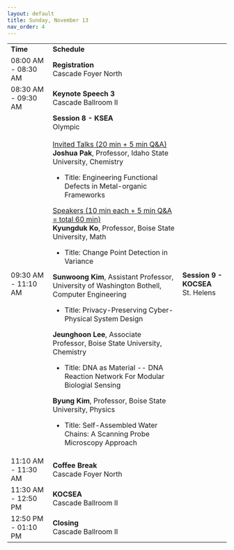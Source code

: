```yaml
---
layout: default
title: Sunday, November 13
nav_order: 4
---
```


<table>
  <tr>
    <td><b>Time</b></td>
    <td colspan="2"><b>Schedule</b></td>   
  </tr>
  <tr>
    <td>08:00 AM - 08:30 AM</td>
    <td colspan="2">
        <b>Registration</b>
        <br>
        Cascade Foyer North
    </td>
  </tr>
  <tr>
    <td>08:30 AM - 09:30 AM</td>
    <td colspan="2">
        <b>Keynote Speech 3</b>
        <br>
        Cascade Ballroom II
    </td>
  </tr>
  <tr>
    <td>09:30 AM - 11:10 AM</td>
    <td>
        <b>Session 8 - KSEA</b>
        <br>
        Olympic
        <br>
        <br>
        <u>Invited Talks (20 min + 5 min Q&A)</u>
        <br>
        <b>Joshua Pak</b>, Professor, Idaho State University, Chemistry
        <ul><li>Title: Engineering Functional Defects in Metal-organic Frameworks</li></ul>
        <u>Speakers (10 min each + 5 min Q&A = total 60 min)</u>
        <br>
        <b>Kyungduk Ko</b>, Professor, Boise State University, Math
        <ul><li>Title: Change Point Detection in Variance</li></ul>
        <b>Sunwoong Kim</b>, Assistant Professor, University of Washington Bothell, Computer Engineering
        <ul><li>Title: Privacy-Preserving Cyber-Physical System Design</li></ul>
        <b>Jeunghoon Lee</b>, Associate Professor, Boise State University, Chemistry
        <ul><li>Title: DNA as Material -- DNA Reaction Network For Modular Biologial Sensing</li></ul>
        <b>Byung Kim</b>, Professor, Boise State University, Physics
        <ul><li>Title: Self-Assembled Water Chains: A Scanning Probe Microscopy Approach</li></ul>
    </td>
    <td>
        <b>Session 9 - KOCSEA</b>
        <br>
        St. Helens
    </td>
  </tr>
  <tr>
    <td>11:10 AM - 11:30 AM</td>
    <td colspan="2">
        <b>Coffee Break</b>
        <br>
        Cascade Foyer North
    </td>
  </tr>
  <tr>
    <td>11:30 AM - 12:50 PM</td>
    <td colspan="2">
        <b>KOCSEA</b>
        <br>
        Cascade Ballroom II
    </td>
  </tr>
  <tr>
    <td>12:50 PM - 01:10 PM</td>
    <td colspan="2">
        <b>Closing</b>
        <br>
        Cascade Ballroom II
    </td>
  </tr>
</table>
